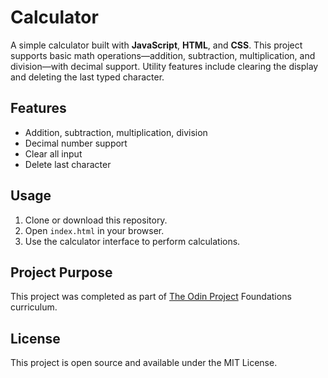 # Calculator

A simple calculator built with **JavaScript**, **HTML**, and **CSS**. This project supports basic math operations—addition, subtraction, multiplication, and division—with decimal support. Utility features include clearing the display and deleting the last typed character.

## Features

- Addition, subtraction, multiplication, division
- Decimal number support
- Clear all input
- Delete last character

## Usage

1. Clone or download this repository.
2. Open `index.html` in your browser.
3. Use the calculator interface to perform calculations.


## Project Purpose

This project was completed as part of [The Odin Project](https://www.theodinproject.com/) Foundations curriculum.

## License

This project is open source and available under the MIT License.